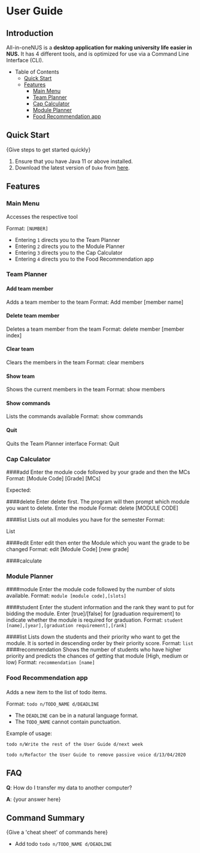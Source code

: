 # User Guide

## Introduction

All-in-oneNUS is a **desktop application for making university life easier in NUS.** It has 4 different tools, and is
optimized for use via a Command Line Interface (CLI).

* Table of Contents
  * [Quick Start](#Quick-Start)
  * [Features](#Features)
    * [Main Menu](#Main-Menu)
    * [Team Planner](#Team-Planner)
    * [Cap Calculator](#Cap-Calculator)
    * [Module Planner](#Module-Planner)
    * [Food Recommendation app](#Food-Recommendation-app)


## Quick Start

{Give steps to get started quickly}

1. Ensure that you have Java 11 or above installed.
2. Download the latest version of `Duke` from [here](https://github.com/AY2021S2-CS2113T-T09-3/tp/releases).

## Features

### Main Menu
Accesses the respective tool

Format: `[NUMBER]`


* Entering `1` directs you to the Team Planner
* Entering `2` directs you to the Module Planner
* Entering `3` directs you to the Cap Calculator
* Entering `4` directs you to the Food Recommendation app

### Team Planner

#### Add team member
Adds a team member to the team
Format: Add member [member name]

#### Delete team member
Deletes a team member from the team
Format: delete member [member index]

#### Clear team
Clears the members in the team
Format: clear members

#### Show team
Shows the current members in the team
Format: show members
#### Show commands
Lists the commands available
Format: show commands

#### Quit
Quits the Team Planner interface
Format: Quit


### Cap Calculator
####add
Enter the module code followed by your grade and then the MCs
Format: [Module Code] [Grade] [MCs]

Expected:

####delete
Enter delete first. The program will then prompt which module you want to delete. Enter the module
Format:
delete
[MODULE CODE]

####list
Lists out all modules you have for the semester
Format:

List

####edit
Enter edit then enter the Module which you want the grade to be changed
Format:
edit
[Module Code]
[new grade]

####calculate



### Module Planner
####module
Enter the module code followed by the number of slots available.
Format: `module [module code],[slots]`

####student
Enter the student information and the rank they want to put for bidding the module. Enter [true]/[false] for [graduation requirement] to indicate whether the module is required for graduation.
Format: `student [name],[year],[graduation requirement],[rank]`

####list
Lists down the students and their priority who want to get the module. It is sorted in descending order by their priority score.
Format: `list`
####recommendation
Shows the number of students who have higher priority and predicts the chances of getting that module (High, medium or low)
Format: `recommendation [name]`


### Food Recommendation app

####
Adds a new item to the list of todo items.

Format: `todo n/TODO_NAME d/DEADLINE`

* The `DEADLINE` can be in a natural language format.
* The `TODO_NAME` cannot contain punctuation.

Example of usage:

`todo n/Write the rest of the User Guide d/next week`

`todo n/Refactor the User Guide to remove passive voice d/13/04/2020`

## FAQ

**Q**: How do I transfer my data to another computer?

**A**: {your answer here}

## Command Summary

{Give a 'cheat sheet' of commands here}

* Add todo `todo n/TODO_NAME d/DEADLINE`
